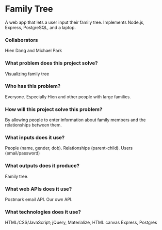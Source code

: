 # Family Tree

A web app that lets a user input their family tree. Implements Node.js, Express, PostgreSQL, and a laptop.

### Collaborators
Hien Dang and Michael Park

### What problem does this project solve?

Visualizing family tree

### Who has this problem?

Everyone. Especially Hien and other people with large families.

### How will this project solve this problem?

By allowing people to enter information about family members and the relationships between them.

### What inputs does it use?

People (name, gender, dob). Relationships (parent-child). Users (email/password)

### What outputs does it produce?

Family tree.

### What web APIs does it use?

Postmark email API.
Our own API.

### What technologies does it use?

HTML/CSS/JavaScript; jQuery, Materialize, HTML canvas
Express, Postgres
